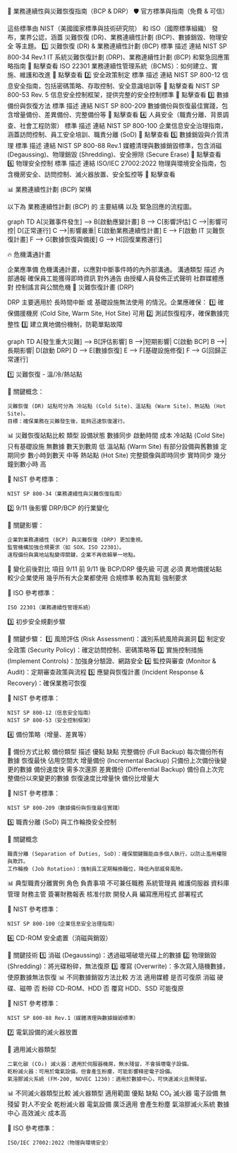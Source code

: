 📌 業務連續性與災難恢復指南（BCP & DRP）
🛡 官方標準與指南（免費 & 可信）

這些標準由 NIST（美國國家標準與技術研究院） 和 ISO（國際標準組織） 發布，業界公認，涵蓋 災難恢復 (DR)、業務連續性計劃 (BCP)、數據銷毀、物理安全 等主題。
1️⃣ 災難恢復 (DR) & 業務連續性計劃 (BCP)
標準 描述 連結
NIST SP 800-34 Rev.1 IT 系統災難恢復計劃 (DRP)、業務連續性計劃 (BCP) 和緊急回應策略指南 🔗 點擊查看
ISO 22301 業務連續性管理系統（BCMS）：如何建立、實施、維護和改進 🔗 點擊查看
2️⃣ 安全政策制定
標準 描述 連結
NIST SP 800-12 信息安全指南，包括密碼策略、存取控制、安全意識培訓等 🔗 點擊查看
NIST SP 800-53 Rev. 5 信息安全控制框架，提供完整的安全控制標準 🔗 點擊查看
3️⃣ 數據備份與恢復方法
標準 描述 連結
NIST SP 800-209 數據備份與恢復最佳實踐，包含增量備份、差異備份、完整備份等 🔗 點擊查看
4️⃣ 人員安全（職責分離、背景調查、社會工程防禦）
標準 描述 連結
NIST SP 800-100 企業信息安全治理指南，涵蓋訪問控制、員工安全培訓、職責分離 (SoD) 🔗 點擊查看
5️⃣ 數據銷毀與介質清理
標準 描述 連結
NIST SP 800-88 Rev.1 媒體清理與數據銷毀標準，包含消磁 (Degaussing)、物理銷毀 (Shredding)、安全擦除 (Secure Erase) 🔗 點擊查看
6️⃣ 物理安全控制
標準 描述 連結
ISO/IEC 27002:2022 物理與環境安全指南，包含機房安全、訪問控制、滅火器放置、安全監控等 🔗 點擊查看

📊 業務連續性計劃 (BCP) 架構

以下為 業務連續性計劃 (BCP) 的 主要結構 以及 緊急回應的流程圖。

graph TD
A[災難事件發生] --> B[啟動應變計畫]
B --> C[影響評估]
C -->|影響可控| D[正常運行]
C -->|影響嚴重| E[啟動業務連續性計畫]
E --> F[啟動 IT 災難恢復計畫]
F --> G[數據恢復與備援]
G --> H[回復業務運行]

🔥 危機溝通計畫

企業應準備 危機溝通計畫，以應對中斷事件時的內外部溝通。
溝通類型 描述
內部通報 確保員工能獲得即時資訊
對外通告 由授權人員發佈正式聲明
社群媒體應對 控制謠言與公關危機
🔄 災難恢復計畫 (DRP)

DRP 主要適用於 長時間中斷 或 基礎設施無法使用 的情況。企業應確保： 1️⃣ 確保備援機房 (Cold Site, Warm Site, Hot Site) 可用 2️⃣ 測試恢復程序，確保數據完整性 3️⃣ 建立異地備份機制，防範單點故障

graph TD
A[發生重大災難] --> B[評估影響]
B -->|短期影響| C[啟動 BCP]
B -->|長期影響| D[啟動 DRP]
D --> E[數據恢復]
E --> F[基礎設施修復]
F --> G[回歸正常運行]

1️⃣ 災難恢復 - 溫/冷/熱站點

🔹 關鍵概念：

    災難恢復 (DR) 站點可分為 冷站點 (Cold Site)、溫站點 (Warm Site)、熱站點 (Hot Site)。
    目標：確保業務在災難發生後，能夠迅速恢復運行。

📊 災難恢復站點比較
類型 設備狀態 數據同步 啟動時間 成本
冷站點 (Cold Site) 只有基礎設施 無數據 數天到數周 低
溫站點 (Warm Site) 有部分設備與舊數據 定期同步 數小時到數天 中等
熱站點 (Hot Site) 完整鏡像與即時同步 實時同步 幾分鐘到數小時 高

🔹 NIST 參考標準：

    NIST SP 800-34（業務連續性與災難恢復指南）

2️⃣ 9/11 後影響 DRP/BCP 的行業變化

🔹 關鍵影響：

    企業對業務連續性 (BCP) 與災難恢復 (DRP) 更加重視。
    監管機構加強合規要求（如 SOX、ISO 22301）。
    遠程備份與異地站點變得關鍵，企業不再依賴單一地點。

📌 變化前後對比
項目 9/11 前 9/11 後
BCP/DRP 優先級 可選 必須
異地備援站點 較少企業使用 幾乎所有大企業都使用
合規標準 較為寬鬆 強制要求

🔹 ISO 參考標準：

    ISO 22301（業務連續性管理系統）

3️⃣ 初步安全規劃步驟

🔹 關鍵步驟： 1️⃣ 風險評估 (Risk Assessment)：識別系統風險與漏洞
2️⃣ 制定安全政策 (Security Policy)：確定訪問控制、密碼策略等
3️⃣ 實施控制措施 (Implement Controls)：加強身分驗證、網路安全
4️⃣ 監控與審查 (Monitor & Audit)：定期審查政策與流程
5️⃣ 應變與恢復計畫 (Incident Response & Recovery)：確保業務可恢復

🔹 NIST 參考標準：

    NIST SP 800-12（信息安全指南）
    NIST SP 800-53（安全控制框架）

4️⃣ 備份策略（增量、差異等）

🔹 備份方式比較
備份類型 描述 優點 缺點
完整備份 (Full Backup) 每次備份所有數據 恢復最快 佔用空間大
增量備份 (Incremental Backup) 只備份上次備份後變更的數據 備份速度快 需多次還原
差異備份 (Differential Backup) 備份自上次完整備份以來變更的數據 恢復速度比增量快 備份比增量大

🔹 NIST 參考標準：

    NIST SP 800-209（數據備份與恢復最佳實踐）

5️⃣ 職責分離 (SoD) 與工作輪換安全控制

🔹 關鍵概念

    職責分離 (Separation of Duties, SoD)：確保關鍵職能由多個人執行，以防止濫用權限與欺詐。
    工作輪換 (Job Rotation)：強制員工定期輪換職位，降低內部威脅風險。

📊 典型職責分離實例
角色 負責事項 不可兼任職務
系統管理員 維護伺服器 資料庫管理
財務主管 簽署財務報表 核准付款
開發人員 編寫應用程式 部署程式

🔹 NIST 參考標準：

    NIST SP 800-100（企業信息安全治理指南）

6️⃣ CD-ROM 安全處置（消磁與銷毀）

🔹 關鍵技術 1️⃣ 消磁 (Degaussing)：透過磁場破壞光碟上的數據
2️⃣ 物理銷毀 (Shredding)：將光碟粉碎，無法復原
3️⃣ 覆寫 (Overwrite)：多次寫入隨機數據，使原數據無法恢復
📊 不同數據銷毀方法比較
方法 適用媒體 是否可復原
消磁 硬碟、磁帶 否
粉碎 CD-ROM、HDD 否
覆寫 HDD、SSD 可能復原

🔹 NIST 參考標準：

    NIST SP 800-88 Rev.1（媒體清理與數據銷毀標準）

7️⃣ 電氣設備的滅火器放置

🔹 適用滅火器類型

    二氧化碳 (CO₂) 滅火器：適用於伺服器機房，無水殘留，不會損壞電子設備。
    乾粉滅火器：可用於電氣設備，但會產生粉塵，可能影響精密電子設備。
    氣溶膠滅火系統 (FM-200, NOVEC 1230)：適用於數據中心，可快速滅火且無殘留。

📊 不同滅火器類型比較
滅火器類型 適用範圍 優點 缺點
CO₂ 滅火器 電子設備 無殘留 對人不安全
乾粉滅火器 電氣設備 廣泛適用 會產生粉塵
氣溶膠滅火系統 數據中心 高效滅火 成本高

🔹 ISO 參考標準：

    ISO/IEC 27002:2022（物理與環境安全）
